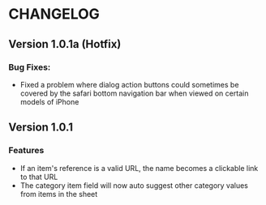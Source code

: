 # CHANGELOG

<!-- VERSION CHANGELOG TEMPLATE -->
<!--
## Version *VERSION NUMBER*

### Features
* features *

### Backend
* non user-facing stuff *

### Bug Fixes -->

## Version 1.0.1a (Hotfix)

### Bug Fixes:

- Fixed a problem where dialog action buttons could sometimes be covered by the safari bottom navigation bar when viewed on certain models of iPhone

## Version 1.0.1

### Features

- If an item's reference is a valid URL, the name becomes a clickable link to that URL
- The category item field will now auto suggest other category values from items in the sheet
